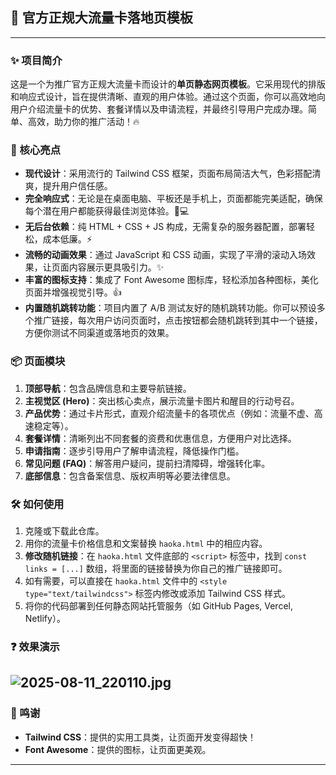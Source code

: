## 🚀 官方正规大流量卡落地页模板

---

### ✨ 项目简介

这是一个为推广官方正规大流量卡而设计的**单页静态网页模板**。它采用现代的排版和响应式设计，旨在提供清晰、直观的用户体验。通过这个页面，你可以高效地向用户介绍流量卡的优势、套餐详情以及申请流程，并最终引导用户完成办理。简单、高效，助力你的推广活动！🔥

### 🎨 核心亮点

-   **现代设计**：采用流行的 Tailwind CSS 框架，页面布局简洁大气，色彩搭配清爽，提升用户信任感。
-   **完全响应式**：无论是在桌面电脑、平板还是手机上，页面都能完美适配，确保每个潜在用户都能获得最佳浏览体验。📱💻
-   **无后台依赖**：纯 HTML + CSS + JS 构成，无需复杂的服务器配置，部署轻松，成本低廉。⚡️
-   **流畅的动画效果**：通过 JavaScript 和 CSS 动画，实现了平滑的滚动入场效果，让页面内容展示更具吸引力。✨
-   **丰富的图标支持**：集成了 Font Awesome 图标库，轻松添加各种图标，美化页面并增强视觉引导。👍
-   **内置随机跳转功能**：项目内置了 A/B 测试友好的随机跳转功能。你可以预设多个推广链接，每次用户访问页面时，点击按钮都会随机跳转到其中一个链接，方便你测试不同渠道或落地页的效果。

### 📦 页面模块

1.  **顶部导航**：包含品牌信息和主要导航链接。
2.  **主视觉区 (Hero)**：突出核心卖点，展示流量卡图片和醒目的行动号召。
3.  **产品优势**：通过卡片形式，直观介绍流量卡的各项优点（例如：流量不虚、高速稳定等）。
4.  **套餐详情**：清晰列出不同套餐的资费和优惠信息，方便用户对比选择。
5.  **申请指南**：逐步引导用户了解申请流程，降低操作门槛。
6.  **常见问题 (FAQ)**：解答用户疑问，提前扫清障碍，增强转化率。
7.  **底部信息**：包含备案信息、版权声明等必要法律信息。

### 🛠️ 如何使用

1.  克隆或下载此仓库。
2.  用你的流量卡价格信息和文案替换 `haoka.html` 中的相应内容。
3.  **修改随机链接**：在 `haoka.html` 文件底部的 `<script>` 标签中，找到 `const links = [...]` 数组，将里面的链接替换为你自己的推广链接即可。
4.  如有需要，可以直接在 `haoka.html` 文件中的 `<style type="text/tailwindcss">` 标签内修改或添加 Tailwind CSS 样式。
5.  将你的代码部署到任何静态网站托管服务（如 GitHub Pages, Vercel, Netlify）。

### ❓ 效果演示
![2025-08-11_220110.jpg](https://s2.loli.net/2025/08/11/8QoGCbML3nA5IPY.jpg)
---

### 🙏 鸣谢

-   **Tailwind CSS**：提供的实用工具类，让页面开发变得超快！
-   **Font Awesome**：提供的图标，让页面更美观。

---
